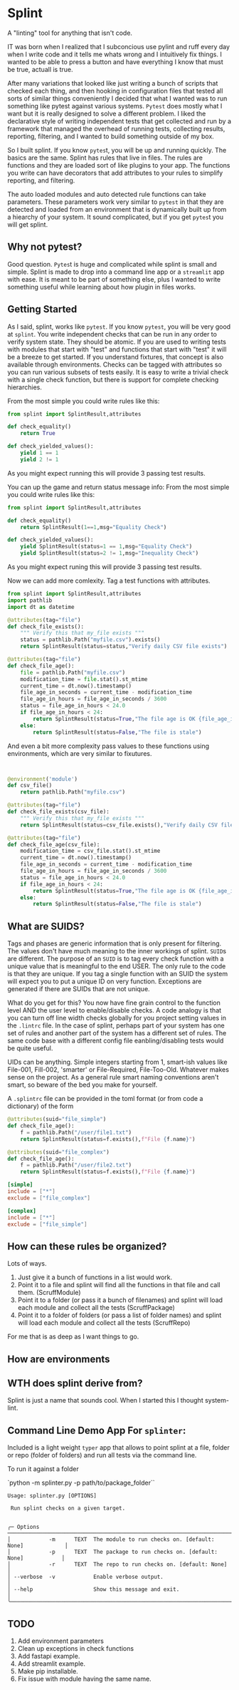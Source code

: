 # Splint

A "linting" tool for anything that isn't code.

IT was born when I realized that I subconcious  use pylint and ruff every day when I write code and it tells me whats wrong and I intuitively fix things.  I wanted to be able to press a button and have everything I know that must be true, actuall is true.

After many variations that looked like just writing a bunch of scripts that checked each thing, and then hooking in configuration files that tested all sorts of similar things conveniently I decided that what I wanted was to run something like pytest against various systems. `Pytest` does mostly what I want but it is really designed to solve a different problem.  I liked the declarative style of writing independent tests that get collected and run by a framework that managed the overhead of running tests, collecting results, reporting, filtering, and I wanted to build something outside of my box.

So I built splint.  If you know `pytes`t, you will be up and running quickly.  The basics are the same.  Splint has rules that live in files.  The rules are functions and they are loaded sort of like plugins to your app.  The functions you write can have decorators that add attributes to your rules to simplify reporting, and filtering.

The auto loaded modules and auto detected rule functions can take parameters.  These parameters work very similar to `pytest` in that they are detected and loaded from an environment that is dynamically built up from a hiearchy of your system.  It sound complicated, but if you get `pytes`t you will get splint.

## Why not pytest?
Good question.  `Pytes`t is huge and complicated while splint is small and simple.  Splint is made to drop into a command line app or a `streamlit` app with ease.  It is meant to be part of something else, plus I wanted to write something useful while learning about how plugin in files works.

## Getting Started

As I said, splint, works like `pytest`.  If you know `pytest`, you will be very good at `splint`. You write independent checks that can be run in any order to verify system state.  They should be atomic.   If you are used to writing tests with modules that start with "test" and functions that start with "test" it will be a breeze to get started. If you understand fixtures, that concept is also available through environments. Checks can be tagged with attributes so you can run various subsets of tests easily.  It is easy to write a trivial check with a single check function, but there is support for complete checking hierarchies.

From the most simple you could write rules like this:
```python
from splint import SplintResult,attributes

def check_equality()
    return True

def check_yielded_values():
    yield 1 == 1
    yield 2 != 1
```

As you might expect running this will provide 3 passing test results.

You can up the game and return status message info:
From the most simple you could write rules like this:
```python
from splint import SplintResult,attributes

def check_equality()
    return SplintResult(1==1,msg="Equality Check")

def check_yielded_values():
    yield SplintResult(status=1 == 1,msg="Equality Check")
    yield SplintResult(status=2 != 1,msg="Inequality Check")
```

As you might expect runing this will provide 3 passing test results.

Now we can add more comlexity.  Tag a test functions with attributes.
```python
from splint import SplintResult,attributes
import pathlib
import dt as datetime

@attributes(tag="file")
def check_file_exists():
    """ Verify this that my_file exists """
    status = pathlib.Path("myfile.csv").exists()
    return SplintResult(status=status,"Verify daily CSV file exists")

@attributes(tag="file")
def check_file_age():
    file = pathlib.Path("myfile.csv")
    modification_time = file.stat().st_mtime
    current_time = dt.now().timestamp()
    file_age_in_seconds = current_time - modification_time
    file_age_in_hours = file_age_in_seconds / 3600
    status = file_age_in_hours < 24.0
    if file_age_in_hours < 24:
        return SplintResult(status=True,"The file age is OK {file_age_in_hours}")
    else:
        return SplintResult(status=False,"The file is stale")
```

And even a bit more complexity pass values to these functions using environments, which are very similar to fixutures.

```python


@environment('module')
def csv_file()
    return pathlib.Path("myfile.csv")

@attributes(tag="file")
def check_file_exists(csv_file):
    """ Verify this that my_file exists """
    return SplintResult(status=csv_file.exists(),"Verify daily CSV file exists")

@attributes(tag="file")
def check_file_age(csv_file):
    modification_time = csv_file.stat().st_mtime
    current_time = dt.now().timestamp()
    file_age_in_seconds = current_time - modification_time
    file_age_in_hours = file_age_in_seconds / 3600
    status = file_age_in_hours < 24.0
    if file_age_in_hours < 24:
        return SplintResult(status=True,"The file age is OK {file_age_in_hours}")
    else:
        return SplintResult(status=False,"The file is stale")
```


## What are SUIDS?
Tags and phases are generic information that is only present for filtering.  The values don't have much meaning to the inner
workings of splint.  `SUID`s are different.  The purpose of an `SUID` is to tag every check function with a unique value that
is meaningful to the end USER.  The only rule to the code is that they are unique.  If you tag a single function with an
SUID the system will expect you to put a unique ID on very function.  Exceptions are generated if there are SUIDs that are
not unique.

What do you get for this? You now have fine grain control to the function level AND the user level to enable/disable checks.
A code analogy is that you can turn off line width checks globally for you project setting values in the `.lintrc` file.  In the
case of splint, perhaps part of your system has one set of rules and another part of the system has a different set of rules.
The same code base with a different config file eanbling/disabling tests would be quite useful.

UIDs can be anything.  Simple integers starting from 1, smart-ish values like File-001, Fill-002, 'smarter' or File-Required,
File-Too-Old. Whatever makes sense on the project.  As a general rule smart naming conventions aren't smart, so beware of the
bed you make for yourself.

A `.splintrc` file can be provided in the toml format (or from code a dictionary) of the form

```python
@attributes(suid="file_simple")
def check_file_age():
    f = pathlib.Path("/user/file1.txt")
    return SplintResult(status=f.exists(),f"File {f.name}")

@attributes(suid="file_complex")
def check_file_age():
    f = pathlib.Path("/user/file2.txt")
    return SplintResult(status=f.exists(),f"File {f.name}")
```

```toml
[simple]
include = ["*"]
exclude = ["file_complex"]

[complex]
include = ["*"]
exclude = ["file_simple"]
```


## How can these rules be organized?

Lots of ways.

1) Just give it a bunch of functions in a list would work.
2) Point it to a file and splint will find all the functions in that file and call them. (ScruffModule)
3) Point it to a folder (or pass it a bunch of filenames) and splint will load each module and collect all the tests (ScruffPackage)
4) Point it to a folder of folders (or pass a list of folder names) and splint will load each module and collect all the tests (ScruffRepo)

For me that is as deep as I want things to go.

## How are environments

## WTH does splint derive from?

Splint is just a name that sounds cool.  When I started this I thought system-lint.

## Command Line Demo App For `splinter`:

Included is a light weight `typer` app that allows to point splint at a file, folder or repo (folder of folders) and run all tests via the command line.

To run it against a folder

`python -m splinter.py -p path/to/package_folder``


```text
Usage: splinter.py [OPTIONS]

 Run splint checks on a given target.


╭─ Options ─────────────────────────────────────────────────────────────────────────╮
│            -m      TEXT  The module to run checks on. [default: None]             │
│            -p      TEXT  The package to run checks on. [default: None]            │
│            -r      TEXT  The repo to run checks on. [default: None]               │
│ --verbose  -v            Enable verbose output.                                   │
│ --help                   Show this message and exit.                              │
╰───────────────────────────────────────────────────────────────────────────────────╯
```

## TODO
1. Add environment parameters
2. Clean up exceptions in check functions
3. Add fastapi example.
4. Add streamlit example.
5. Make pip installable.
6. Fix issue with module having the same name.